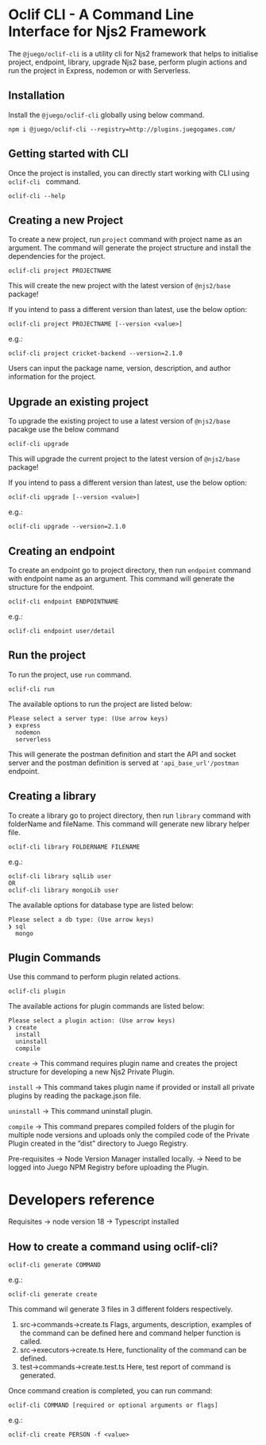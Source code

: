 Oclif CLI - A Command Line Interface for Njs2 Framework
================================================

The `@juego/oclif-cli` is a utility cli for Njs2 framework that helps to initialise project, endpoint, library, upgrade Njs2 base, perform plugin actions and run the project in Express, nodemon or with Serverless.

## Installation
Install the `@juego/oclif-cli` globally using below command. 
```
npm i @juego/oclif-cli --registry=http://plugins.juegogames.com/
```

## Getting started with CLI
Once the project is installed, you can directly start working with CLI using `oclif-cli
` command.
```
oclif-cli --help
```

## Creating a new Project
To create a new project, run `project` command with project name as an argument. The command will generate the project structure and install the dependencies for the project.
```
oclif-cli project PROJECTNAME 
```
This will create the new project with the latest version of ```@njs2/base``` package!

If you intend to pass a different version than latest, use the below option:
```
oclif-cli project PROJECTNAME [--version <value>]
```
e.g.:
```
oclif-cli project cricket-backend --version=2.1.0
```

Users can input the package name, version, description, and author information for the project.

## Upgrade an existing project
To upgrade the existing project to use a latest version of ```@njs2/base``` pacakge use the below command
```
oclif-cli upgrade
```
This will upgrade the current project to the latest version of ```@njs2/base``` package!

If you intend to pass a different version than latest, use the below option:
```
oclif-cli upgrade [--version <value>]
```
e.g.:
```
oclif-cli upgrade --version=2.1.0
```

## Creating an endpoint
To create an endpoint go to project directory, then run `endpoint` command with endpoint name as an argument. This command will generate the structure for the endpoint.
```
oclif-cli endpoint ENDPOINTNAME
```
e.g.:
```
oclif-cli endpoint user/detail
```

## Run the project
To run the project, use `run` command. 
```
oclif-cli run 
```

The available options to run the project are listed below:
```
Please select a server type: (Use arrow keys)
❯ express 
  nodemon 
  serverless  
```
 This will generate the postman definition and start the API and socket server and the postman definition is served at `'api_base_url'/postman` endpoint.

## Creating a library
To create a library go to project directory, then run `library` command with folderName and fileName. This command will generate new library helper file.
```
oclif-cli library FOLDERNAME FILENAME
```
e.g.:
```
oclif-cli library sqlLib user 
OR
oclif-cli library mongoLib user 
```

The available options for database type are listed below:
```
Please select a db type: (Use arrow keys)
❯ sql 
  mongo
```


## Plugin Commands
Use this command to perform plugin related actions.
```
oclif-cli plugin
```

The available actions for plugin commands are listed below:
```
Please select a plugin action: (Use arrow keys)
❯ create 
  install 
  uninstall 
  compile 
```

```create``` -> This command requires plugin name and creates the project structure for developing a new Njs2 Private Plugin.

```install``` -> This command takes plugin name if provided or install all private plugins by reading the package.json file.

```uninstall``` -> This command uninstall plugin.

```compile``` -> This command prepares compiled folders of the plugin for multiple node versions and uploads only the compiled code of the Private Plugin created in the ”dist” directory to Juego Registry.

Pre-requisites -> Node Version Manager installed locally.
               -> Need to be logged into Juego NPM Registry before uploading the Plugin.


Developers reference
====================

Requisites -> node version 18
           -> Typescript installed

## How to create a command using oclif-cli?
```
oclif-cli generate COMMAND
```
e.g.:
```
oclif-cli generate create
```

This command wil generate 3 files in 3 different folders respectively.
1. src->commands->create.ts
  Flags, arguments, description, examples of the command can be defined here and command helper function is called.
2. src->executors->create.ts
  Here, functionality of the command can be defined.
3. test->commands->create.test.ts
  Here, test report of command is generated.
  
Once command creation is completed, you can run command:
```
oclif-cli COMMAND [required or optional arguments or flags]
```
e.g.:
```
oclif-cli create PERSON -f <value>
```
